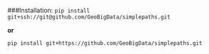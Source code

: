 ###Installation:
```pip install git+ssh://git@github.com/GeoBigData/simplepaths.git```

**or**

```pip install git+https://github.com/GeoBigData/simplepaths.git```